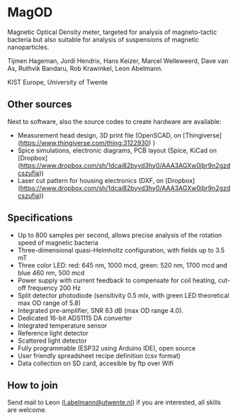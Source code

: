 # MagOD
Magnetic Optical Density meter, targeted for analysis of
magneto-tactic bacteria but also suitable for analysis of suspensions
of magnetic nanoparticles.

Tijmen Hageman, Jordi Hendrix, Hans Keizer, Marcel Welleweerd, Dave
van As, Ruthvik Bandaru, Rob Krawinkel, Leon Abelmann.

KIST Europe, University of Twente

## Other sources
Next to software, also the source codes to create hardware are
available:

- Measurement head design, 3D print file (OpenSCAD, on [Thingiverse]
(https://www.thingiverse.com/thing:3122930) )
- Spice simulations, electronic diagrams, PCB layout (Spice, KiCad on
  [Dropbox] (https://www.dropbox.com/sh/1dcai82byvd3hy0/AAA3AGXw0jbr9n2gzdcszufia))
- Laser cut pattern for housing electronics (DXF, on [Dropbox] (https://www.dropbox.com/sh/1dcai82byvd3hy0/AAA3AGXw0jbr9n2gzdcszufia))

## Specifications
- Up to 800 samples per second, allows precise analysis of the rotation speed of magnetic bacteria
- Three-dimensional quasi-Helmholtz configuration, with fields up to 3.5 mT 
- Three color LED: red: 645 nm, 1000 mcd, green: 520 nm, 1700 mcd and blue 460 nm, 500 mcd
- Power supply with current feedback to compensate for coil heating, cut-off frequency 200 Hz
- Split detector photodiode (sensitivity 0.5 mlx, with green LED theoretical max OD range of 5.8)
- Integrated pre-amplifier, SNR 83 dB (max OD range 4.0).
- Dedicated 16-bit ADS1115 DA converter
- Integrated temperature sensor
- Reference light detector
- Scattered light detector
- Fully programmable (ESP32 using Arduino IDE), open source
- User friendly spreadsheet recipe definition (csv format)
- Data collection on SD card, accesible by ftp over Wifi

## How to join
Send mail to Leon (l.abelmann@utwente.nl) if you are interested, all skills are welcome.
